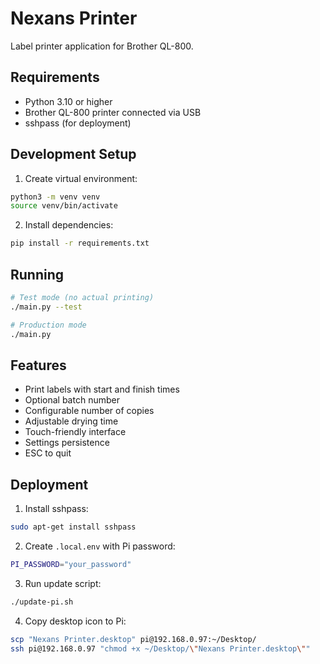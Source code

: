 # Nexans Printer

Label printer application for Brother QL-800.

## Requirements

- Python 3.10 or higher
- Brother QL-800 printer connected via USB
- sshpass (for deployment)

## Development Setup

1. Create virtual environment:
```bash
python3 -m venv venv
source venv/bin/activate
```

2. Install dependencies:
```bash
pip install -r requirements.txt
```

## Running

```bash
# Test mode (no actual printing)
./main.py --test

# Production mode
./main.py
```

## Features

- Print labels with start and finish times
- Optional batch number
- Configurable number of copies
- Adjustable drying time
- Touch-friendly interface
- Settings persistence
- ESC to quit

## Deployment

1. Install sshpass:
```bash
sudo apt-get install sshpass
```

2. Create `.local.env` with Pi password:
```bash
PI_PASSWORD="your_password"
```

3. Run update script:
```bash
./update-pi.sh
```

4. Copy desktop icon to Pi:
```bash
scp "Nexans Printer.desktop" pi@192.168.0.97:~/Desktop/
ssh pi@192.168.0.97 "chmod +x ~/Desktop/\"Nexans Printer.desktop\""
